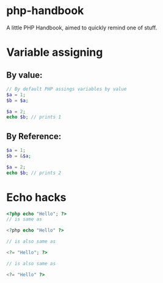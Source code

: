 # php-handbook
A little PHP Handbook, aimed to quickly remind one of stuff.


# Variable assigning

## By value:
```php
// By default PHP assings variables by value
$a = 1;
$b = $a;

$a = 2;
echo $b; // prints 1
```

## By Reference:
```php
$a = 1;
$b = &$a;

$a = 2;
echo $b; // prints 2
```


# Echo hacks
```php
<?php echo "Hello"; ?>
// is same as

<?php echo "Hello" ?>

// is also same as

<?= "Hello"; ?>

// is also same as

<?= "Hello" ?>

```
